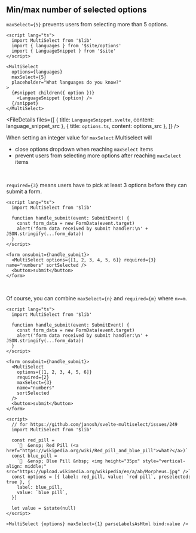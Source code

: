 <script lang="ts">
  import { FileDetails } from 'svelte-zoo'
  import language_snippet_src from '$site/LanguageSnippet.svelte?raw'
  import options_src from '$site/options.ts?raw'
</script>

## Min/max number of selected options

`maxSelect={5}` prevents users from selecting more than 5 options.

```svelte example stackblitz id="languages"
<script lang="ts">
  import MultiSelect from '$lib'
  import { languages } from '$site/options'
  import { LanguageSnippet } from '$site'
</script>

<MultiSelect
  options={languages}
  maxSelect={5}
  placeholder="What languages do you know?"
>
  {#snippet children({ option })}
    <LanguageSnippet {option} />
  {/snippet}
</MultiSelect>
```

<FileDetails files={[
{ title: `LanguageSnippet.svelte`, content: language_snippet_src },
{ title: `options.ts`, content: options_src },
]} />

When setting an integer value for `maxSelect` Multiselect will

- close options dropdown when reaching `maxSelect` items
- prevent users from selecting more options after reaching `maxSelect` items

<br />

`required={3}` means users have to pick at least 3 options before they can submit a form.

```svelte example stackblitz
<script lang="ts">
  import MultiSelect from '$lib'

  function handle_submit(event: SubmitEvent) {
    const form_data = new FormData(event.target)
    alert('form data received by submit handler:\n' + JSON.stringify(...form_data))
  }
</script>

<form onsubmit={handle_submit}>
  <MultiSelect options={[1, 2, 3, 4, 5, 6]} required={3} name="numbers" sortSelected />
  <button>submit</button>
</form>
```

<br />

Of course, you can combine `maxSelect={n}` and `required={m}` where `n>=m`.

```svelte example stackblitz
<script lang="ts">
  import MultiSelect from '$lib'

  function handle_submit(event: SubmitEvent) {
    const form_data = new FormData(event.target)
    alert('form data received by submit handler:\n' + JSON.stringify(...form_data))
  }
</script>

<form onsubmit={handle_submit}>
  <MultiSelect
    options={[1, 2, 3, 4, 5, 6]}
    required={2}
    maxSelect={3}
    name="numbers"
    sortSelected
  />
  <button>submit</button>
</form>
```

```svelte example stackblitz
<script>
  // for https://github.com/janosh/svelte-multiselect/issues/249
  import MultiSelect from '$lib'

  const red_pill =
    `🔴  &ensp; Red Pill (<a href="https://wikipedia.org/wiki/Red_pill_and_blue_pill">what?</a>)`
  const blue_pill =
    `🔵  &ensp; Blue Pill &nbsp; <img height="35px" style="vertical-align: middle;" src="https://upload.wikimedia.org/wikipedia/en/a/ab/Morpheus.jpg" />`
  const options = [{ label: red_pill, value: `red pill`, preselected: true }, {
    label: blue_pill,
    value: `blue pill`,
  }]

  let value = $state(null)
</script>

<MultiSelect {options} maxSelect={1} parseLabelsAsHtml bind:value />
```
